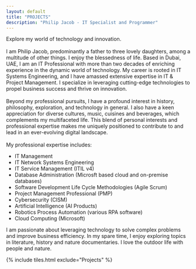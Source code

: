 ```yaml
---
layout: default
title: "PROJECTS"
description: "Philip Jacob - IT Specialist and Programmer"
---
```

<div class="container-fluid"> <!-- Using container-fluid for full width -->
  <div class="row">
    <!-- Introduction Container -->
    <div class="col-lg-9 col-md-8" >
        <div class="intro-container">
            <p>Explore my world of technology and innovation.<br><br>I am Philip Jacob, predominantly a father to three lovely daughters, among a multitude of other things. I enjoy the blessedness of life. Based in Dubai, UAE, I am an IT Professional with more than two decades of enriching experience in the dynamic world of technology. My career is rooted in IT Systems Engineering, and I have amassed extensive expertise in IT & Project Management. I specialize in leveraging cutting-edge technologies to propel business success and thrive on innovation.<br><br>Beyond my professional pursuits, I have a profound interest in history, philosophy, exploration, and technology in general. I also have a keen appreciation for diverse cultures, music, cuisines and beverages, which complements my multifaceted life. This blend of personal interests and professional expertise makes me uniquely positioned to contribute to and lead in an ever-evolving digital landscape.<br><br>My professional expertise includes:<br>
            </p>
            <ul> <!-- Bullet points for expertise list -->
              <li>IT Management</li>
              <li>IT Network Systems Engineering</li>
              <li>IT Service Management (ITIL v4)</li>
              <li>Database Administration (Microsft based cloud and on-premise databases)</li>
              <li>Software Development Life Cycle Methodologies (Agile Scrum)</li>
              <li>Project Management Professional (PMP)</li>
              <li>Cybersecurity (CISM)</li>
              <li>Artificial Intelligence (AI Products) </li>
              <li>Robotics Process Automation (various RPA software)</li>
              <li>Cloud Computing (Microsoft)</li>
            </ul>
            <p>I am passionate about leveraging technology to solve complex problems and improve business efficiency. 
                In my spare time, I enjoy exploring topics in literature, history and nature documentaries. I love the outdoor life with people and nature.
            </p>
        </div>
    </div>   
    <!-- Tiles Container -->
    <div class="col-lg-3 col-md-4">
      <div class="mt-5">
        {% include tiles.html exclude="Projects" %}
      </div>
    </div>
  </div>
</div>

